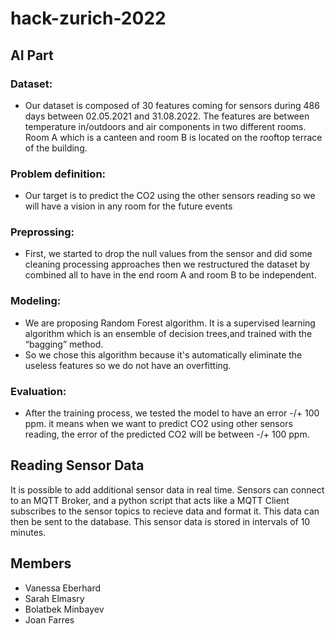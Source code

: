 # hack-zurich-2022

## AI Part 

### Dataset:
* Our dataset is composed of 30 features coming for sensors during 486 days between 02.05.2021 and 31.08.2022. The features are between temperature in/outdoors and air components in two different rooms. Room A which is a canteen and room B is located on the rooftop terrace of the building.
### Problem definition:
* Our target is to predict the CO2 using the other sensors reading so we will have a vision in any room for the future events 

### Preprossing:
* First, we started to drop the null values from the sensor and did some cleaning processing approaches then we restructured the dataset by combined all to have in the end room A and room B to be independent.
### Modeling:
* We are proposing Random Forest algorithm. It is a supervised learning algorithm which is an ensemble of decision trees,and trained with the “bagging” method.
* So we chose this algorithm because it's automatically eliminate the useless features so we do not have an overfitting.
### Evaluation:
* After the training process, we tested the model to have an error -/+ 100 ppm. it means when we want to predict CO2 using other sensors reading, the error of the predicted CO2 will be between -/+ 100 ppm.

## Reading Sensor Data
It is possible to add additional sensor data in real time. Sensors can
connect to an MQTT Broker, and a python script that acts like a MQTT Client
subscribes to the sensor topics to recieve data and format it. This data can
then be sent to the database. This sensor data is stored in intervals of 10
minutes.

## Members

* Vanessa Eberhard
* Sarah Elmasry
* Bolatbek Minbayev
* Joan Farres
